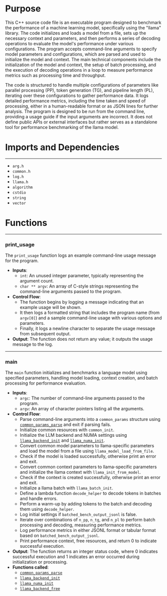# Purpose
This C++ source code file is an executable program designed to benchmark the performance of a machine learning model, specifically using the "llama" library. The code initializes and loads a model from a file, sets up the necessary context and parameters, and then performs a series of decoding operations to evaluate the model's performance under various configurations. The program accepts command-line arguments to specify model parameters and configurations, which are parsed and used to initialize the model and context. The main technical components include the initialization of the model and context, the setup of batch processing, and the execution of decoding operations in a loop to measure performance metrics such as processing time and throughput.

The code is structured to handle multiple configurations of parameters like parallel processing (PP), token generation (TG), and pipeline length (PL), iterating over these configurations to gather performance data. It logs detailed performance metrics, including the time taken and speed of processing, either in a human-readable format or as JSON lines for further analysis. The program is designed to be run from the command line, providing a usage guide if the input arguments are incorrect. It does not define public APIs or external interfaces but rather serves as a standalone tool for performance benchmarking of the llama model.
# Imports and Dependencies

---
- `arg.h`
- `common.h`
- `log.h`
- `llama.h`
- `algorithm`
- `cstdio`
- `string`
- `vector`


# Functions

---
### print\_usage<!-- {{#callable:print_usage}} -->
The `print_usage` function logs an example command-line usage message for the program.
- **Inputs**:
    - `int`: An unused integer parameter, typically representing the argument count.
    - `char ** argv`: An array of C-style strings representing the command-line arguments passed to the program.
- **Control Flow**:
    - The function begins by logging a message indicating that an example usage will be shown.
    - It then logs a formatted string that includes the program name (from `argv[0]`) and a sample command-line usage with various options and parameters.
    - Finally, it logs a newline character to separate the usage message from subsequent output.
- **Output**: The function does not return any value; it outputs the usage message to the log.


---
### main<!-- {{#callable:main}} -->
The `main` function initializes and benchmarks a language model using specified parameters, handling model loading, context creation, and batch processing for performance evaluation.
- **Inputs**:
    - `argc`: The number of command-line arguments passed to the program.
    - `argv`: An array of character pointers listing all the arguments.
- **Control Flow**:
    - Parse command-line arguments into a `common_params` structure using [`common_params_parse`](../../common/arg.cpp.driver.md#common_params_parse) and exit if parsing fails.
    - Initialize common resources with `common_init`.
    - Initialize the LLM backend and NUMA settings using [`llama_backend_init`](../../src/llama.cpp.driver.md#llama_backend_init) and [`llama_numa_init`](../../src/llama.cpp.driver.md#llama_numa_init).
    - Convert common model parameters to llama-specific parameters and load the model from a file using `llama_model_load_from_file`.
    - Check if the model is loaded successfully, otherwise print an error and exit.
    - Convert common context parameters to llama-specific parameters and initialize the llama context with `llama_init_from_model`.
    - Check if the context is created successfully, otherwise print an error and exit.
    - Initialize a llama batch with `llama_batch_init`.
    - Define a lambda function `decode_helper` to decode tokens in batches and handle errors.
    - Perform a warm-up by adding tokens to the batch and decoding them using `decode_helper`.
    - Log initial settings if `batched_bench_output_jsonl` is false.
    - Iterate over combinations of `n_pp`, `n_tg`, and `n_pl` to perform batch processing and decoding, measuring performance metrics.
    - Log performance metrics in either JSONL format or tabular format based on `batched_bench_output_jsonl`.
    - Print performance context, free resources, and return 0 to indicate successful execution.
- **Output**: The function returns an integer status code, where 0 indicates successful execution and 1 indicates an error occurred during initialization or processing.
- **Functions called**:
    - [`common_params_parse`](../../common/arg.cpp.driver.md#common_params_parse)
    - [`llama_backend_init`](../../src/llama.cpp.driver.md#llama_backend_init)
    - [`llama_numa_init`](../../src/llama.cpp.driver.md#llama_numa_init)
    - [`llama_backend_free`](../../src/llama.cpp.driver.md#llama_backend_free)


